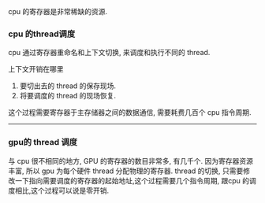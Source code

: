 cpu 的寄存器是非常稀缺的资源.


### cpu 的thread调度

cpu 通过寄存器重命名和上下文切换, 来调度和执行不同的 thread. 

上下文开销在哪里
1. 要切出去的 thread 的保存现场.
2. 将要调度的 thread 的现场恢复.

这个过程需要寄存器于主存储器之间的数据通信, 需要耗费几百个 cpu 指令周期.

----

### gpu的 thread 调度

与 cpu 很不相同的地方, GPU 的寄存器的数目非常多, 有几千个. 
因为寄存器资源丰富, 所以 gpu 为每个硬件 thread 分配物理的寄存器.
thread 的切换, 只需要修改一下指向需要调度的寄存器的起始地址,这个过程需要几个指令周期, 跟cpu 的调度相比,这个过程可以说是零开销.
